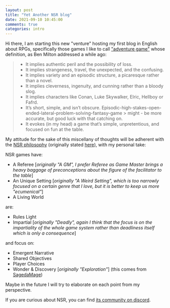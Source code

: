 ```yaml
---
layout: post
title: "Yet Another NSR blog"
date: 2021-09-10 10:45:00
comments: true
categories: intro
---
```


Hi there, I am starting this new "venture" hosting my first blog in English about RPGs, specifically those games I like to call ["adventure game"](http://questingblog.com/adventure-game-vs-osr/) whose definition, as Ben Milton addressed a while ago:

> - It implies authentic peril and the possibility of loss.
> - It implies strangeness, travel, the unexpected, and the confusing.
> - It implies variety and an episodic structure, a picaresque rather than a novel.
> - It implies cleverness, ingenuity, and cunning rather than a bloody slog.
> - It implies characters like Conan, Luke Skywalker, Elric, Hellboy or Fafrd.
> - It’s short, simple, and isn’t obscure. Episodic-high-stakes-open-ended-lateral-problem-solving-fantasy-game > might - be more accurate, but good luck with that catching on.
> - It evokes (in my head) a game that’s simple, unpretentious, and focused on fun at the table.

My attitude for the sake of this miscellany of thoughts will be adherent with the [NSR philosophy](https://newschoolrevolution.com/2020/01/19/what-is-the-nsr-part-1) (originally stated [here](https://boneboxchant.wordpress.com/2019/12/21/nsr/)), with my personal take:

NSR games have:
- A Referee [*originally "A GM", I prefer Referee as Game Master brings a heavy baggage of preconceptions about the figure of the facilitator to the table*]
- An Unique Setting [*originally "A Weird Setting", which is too narrowly focused on a certain genre that I love, but it is better to keep us more "ecumenical"*]
- A Living World

are:
- Rules Light
- Impartial [*originally "Deadly", again I think that the focus is on the impartiality of the whole game system rather than deadliness itself which is only a consequence*]

and focus on:
- Emergent Narrative
- Shared Objectives
- Player Choices
- Wonder & Discovery [*originally "Exploration"*] (this comes from [SagedaMage](https://sagedamage.blogspot.com/))

Maybe in the future I will try to elaborate on each point from my perspective.

If you are curious about NSR, you can find [its community on discord](https://discord.io/newschoolrevolution).